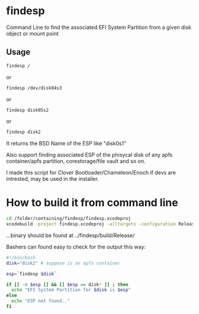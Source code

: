 # findesp
Command Line to find the associated EFI System Partition from a given disk object or mount point

## Usage
``` bash
findesp /
```
or
``` bash
findesp /dev/disk04s3
```
or
``` bash
findesp disk05s2
```
or
``` bash
findesp disk2
```

It returns the BSD Name of the ESP like "disk0s1"

Also support finding associated ESP of the phisycal disk of any apfs container/apfs partition, corestorage/file vault and so on.

I made this script for Clover Bootloader/Chameleon/Enoch if devs are intrested, may be used in the installer.

# How to build it from command line
``` bash
cd /folder/containing/findesp/findesp.xcodeproj
xcodebuild -project findesp.xcodeproj -alltargets -configuration Release
```
...binary should be found at  ../findesp/build/Release/

Bashers can found easy to check for the output this way:

``` bash
#!/bin/bash
disk="disk2" # suppose is an apfs container

esp=`findesp $disk`

if [[ -n $esp ]] && [[ $esp == disk* ]] ; then
  echo "EFI System Partition for $disk is $esp"
else
  echo "ESP not found.."
fi
```

